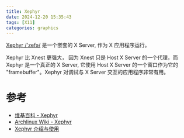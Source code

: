 ```yaml
---
title: Xephyr
date: 2024-12-20 15:35:43
tags: [X11]
categories: graphics
---
```


[Xephyr /'zefə/](https://gitlab.freedesktop.org/xorg/xserver/-/blob/master/hw/kdrive/ephyr/README?ref_type=heads) 是一个嵌套的 X Server, 作为 X 应用程序运行。

<!--more-->

Xephyr 比 Xnest 更强大， 因为 Xnest 只是 Host X Server 的一个代理，而 Xephyr 是一个真正的 X Server, 它使用 Host X Server 的一个窗口作为它的 "framebuffer"。Xephyr 对调试与 X Server 交互的应用程序非常有用。

# 参考

- [维基百科 - Xephyr](https://en.wikipedia.org/wiki/Xephyr)
- [Archlinux Wiki - Xephyr](https://wiki.archlinuxcn.org/wiki/Xephyr)
- [Xephyr 介绍与使用](https://blog.csdn.net/weixin_56291477/article/details/131856800)
